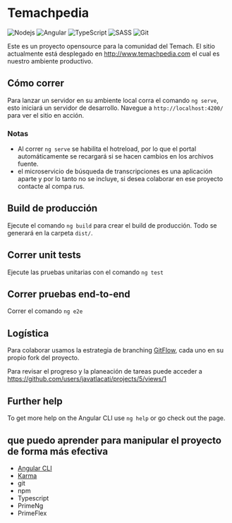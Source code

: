 # Temachpedia

![Nodejs](https://img.shields.io/badge/-Nodejs-339933?style=badge&logo=Node.js&logoColor=white)
![Angular](https://img.shields.io/badge/-Angular-DD0031?style=badge&logo=angular)
![TypeScript](https://img.shields.io/badge/-TypeScript-007ACC?style=badge&logo=typescript&logoColor=white)
![SASS](https://img.shields.io/badge/SASS-hotpink.svg?style=badge&logo=SASS&logoColor=white)
![Git](https://img.shields.io/badge/-Git-black?style=badge&logo=git)

Este es un proyecto opensource para la comunidad del Temach. El sitio actualmente está desplegado en http://www.temachpedia.com el cual es nuestro ambiente productivo.

## Cómo correr

Para lanzar un servidor en su ambiente local corra el comando `ng serve`, esto iniciará un servidor de desarrollo.
Navegue a `http://localhost:4200/` para ver el sitio en acción.

### Notas

- Al correr `ng serve` se habilita el hotreload, por lo que el portal automáticamente se recargará si se hacen cambios en los archivos fuente.
- el microservicio de búsqueda de transcripciones es una aplicación aparte y por lo tanto no se incluye, si desea colaborar en ese proyecto contacte al compa rus.

## Build de producción

Ejecute el comando `ng build` para crear el build de producción. Todo se generará en la carpeta `dist/`.

## Correr unit tests

Ejecute las pruebas unitarias con el comando `ng test`

## Correr pruebas end-to-end

Correr el comando `ng e2e`

## Logística

Para colaborar usamos la estrategia de branching [GitFlow](https://www.atlassian.com/git/tutorials/comparing-workflows/gitflow-workflow), cada uno en su propio fork del proyecto.

Para revisar el progreso y la planeación de tareas puede acceder a https://github.com/users/javatlacati/projects/5/views/1

## Further help

To get more help on the Angular CLI use `ng help` or go check out the page.

## que puedo aprender para manipular el proyecto de forma más efectiva

- [Angular CLI](https://angular.io/cli)
- [Karma](https://karma-runner.github.io)
- git
- npm
- Typescript
- PrimeNg
- PrimeFlex
